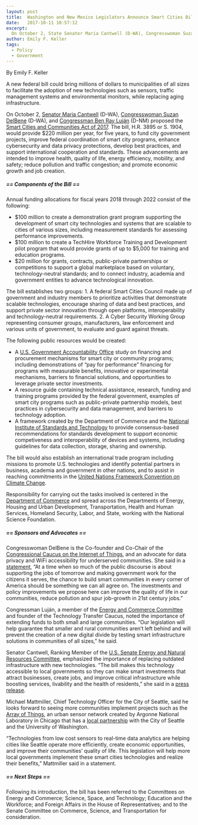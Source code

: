 ```yaml
---
layout: post
title:  Washington and New Mexico Legislators Announce Smart Cities Bill
date:   2017-10-11 10:57:12
excerpt:
  On October 2, State Senator Maria Cantwell (D-WA), Congresswoman Suzan DelBene (D-WA), and Congressman Ben Ray Luján of New Mexico (D-NM) proposed the Smart Cities and Communities Act of 2017. 
author: Emily F. Keller
tags:
  - Policy
  - Government
---
```


By Emily F. Keller

A new federal bill could bring millions of dollars to municipalities of all sizes to facilitate the adoption of new technologies such as sensors, traffic management systems and environmental monitors, while replacing aging infrastructure.

On October 2, [Senator Maria Cantwell](https://www.cantwell.senate.gov/) (D-WA), [Congresswoman Suzan DelBene](https://delbene.house.gov/) (D-WA), and [Congressman Ben Ray Luján](https://lujan.house.gov/) (D-NM) proposed the [Smart Cities and Communities Act of 2017](https://www.congress.gov/bill/115th-congress/house-bill/3895/text). The bill, H.R. 3895 or S. 1904, would provide $220 million per year, for five years, to fund city government projects, improve federal coordination of smart city programs, enhance cybersecurity and data privacy protections, develop best practices, and support international cooperation and standards. These advancements are intended to improve health, quality of life, energy efficiency, mobility, and safety; reduce pollution and traffic congestion; and promote economic growth and job creation.

##### == Components of the Bill ==

Annual funding allocations for fiscal years 2018 through 2022 consist of the following:
* $100 million to create a demonstration grant program supporting the development of smart city technologies and systems that are scalable to cities of various sizes, including measurement standards for assessing performance improvements.
* $100 million to create a TechHire Workforce Training and Development pilot program that would provide grants of up to $5,000 for training and education programs.
* $20 million for grants, contracts, public-private partnerships or competitions to support a global marketplace based on voluntary, technology-neutral standards; and to connect industry, academia and government entities to advance technological innovation.

The bill establishes two groups: 1. A federal Smart Cities Council made up of government and industry members to prioritize activities that demonstrate scalable technologies, encourage sharing of data and best practices, and support private sector innovation through open platforms, interoperability and technology-neutral requirements. 2. A Cyber Security Working Group representing consumer groups, manufacturers, law enforcement and various units of government, to evaluate and guard against threats. 

The following public resources would be created:
* A [U.S. Government Accountability Office](https://www.gao.gov/) study on financing and procurement mechanisms for smart city or community programs; including demonstrations of “pay for performance” financing for programs with measurable benefits, innovative or experimental mechanisms, barriers to financial solutions, and opportunities to leverage private sector investments.
* A resource guide containing technical assistance, research, funding and training programs provided by the federal government, examples of smart city programs such as public-private partnership models, best practices in cybersecurity and data management, and barriers to technology adoption.
* A framework created by the Department of Commerce and the [National Institute of Standards and Technology](https://www.nist.gov/) to provide consensus-based recommendations for standards development to support economic competiveness and interoperability of devices and systems, including guidelines for data collection, storage, sharing and ownership.

The bill would also establish an international trade program including missions to promote U.S. technologies and identify potential partners in business, academia and government in other nations, and to assist in reaching commitments in the [United Nations Framework Convention on Climate Change](http://unfccc.int/2860.php).

Responsibility for carrying out the tasks involved is centered in the [Department of Commerce](https://www.commerce.gov/) and spread across the Departments of Energy, Housing and Urban Development, Transportation, Health and Human Services, Homeland Security, Labor, and State, working with the National Science Foundation.

##### == Sponsors and Advocates ==

Congresswoman DelBene is the Co-founder and Co-Chair of the [Congressional Caucus on the Internet of Things](https://www.fedscoop.com/issa-delbene-create-congressional-iot-caucus/), and an advocate for data privacy and WiFi accessibility for underserved communities. She said in a [statement](https://delbene.house.gov/news/documentsingle.aspx?DocumentID=2151), “At a time when so much of the public discourse is about supporting the jobs of tomorrow and making government work for the citizens it serves, the chance to build smart communities in every corner of America should be something we can all agree on. The investments and policy improvements we propose here can improve the quality of life in our communities, reduce pollution and spur job-growth in 21st century jobs.”

Congressman Luján, a member of the [Energy and Commerce Committee](https://energycommerce.house.gov/) and founder of the Technology Transfer Caucus, noted the importance of extending funds to both small and large communities. “Our legislation will help guarantee that smaller and rural communities aren’t left behind and will prevent the creation of a new digital divide by testing smart infrastructure solutions in communities of all sizes,” he said.

Senator Cantwell, Ranking Member of the [U.S. Senate Energy and Natural Resources Committee](https://www.energy.senate.gov/public/index.cfm), emphasized the importance of replacing outdated infrastructure with new technologies. “The bill makes this technology accessible to local governments so they can make smart investments that attract businesses, create jobs, and improve critical infrastructure while boosting services, livability and the health of residents,” she said in a [press release](https://www.cantwell.senate.gov/news/press-releases/cantwell-delbene-lujn-introduce-smart-cities-bill-).

Michael Mattmiller, Chief Technology Officer for the City of Seattle, said he looks forward to seeing more communities implement projects such as the [Array of Things](http://arrayofthings.github.io/), an urban sensor network created by Argonne National Laboratory in Chicago that has a [local partnership](http://urbanalytics.uw.edu/responsible-data/2016/12/12/arrayofthings/) with the City of Seattle and the University of Washington.

“Technologies from low cost sensors to real-time data analytics are helping cities like Seattle operate more efficiently, create economic opportunities, and improve their communities’ quality of life. This legislation will help more local governments implement these smart cities technologies and realize their benefits,” Mattmiller said in a statement.

##### == Next Steps ==

Following its introduction, the bill has been referred to the Committees on Energy and Commerce; Science, Space, and Technology; Education and the Workforce; and Foreign Affairs in the House of Representatives; and to the Senate Committee on Commerce, Science, and Transportation for consideration.
